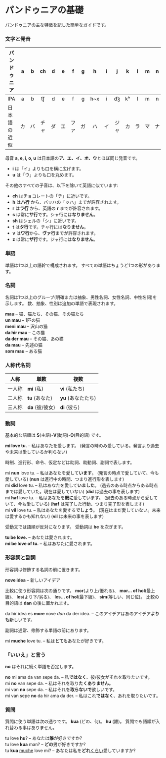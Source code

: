 # パンドゥニアの基礎

パンドゥニアの主な特徴を記した簡単なガイドです。

### 文字と発音

| パンドゥニア     | a | b | ch | d | e | f | g | h   | i | j  | k  | l | m | n | o | p   | r   | s | sh | t   | u | v   | y | z    |
|--------------|:-:|:-:|:--:|:-:|:-:|:-:|:-:|:---:|:-:|:--:|:--:|:-:|:-:|:-:|:-:|:---:|:---:|:-:|:--:|:---:|:-:|:---:|:-:|:----:|
| IPA          | a | b | t͡ʃ | d | e | f | g | h~x | i | d͡ʒ | kʰ | l | m | n | o | pʰ  | r~ɹ | s | ʃ  | tʰ  | u | w~v | j | z~d͡z |
| 日本語の近似  | カ | バ | チャ | ダ | エ | ファ | ガ | ハ | イ | ジャ | カ | ラ | マ | ナ | オ | パ | ラ | サ | シャ | タ | ウ | ワ | ヤ | ザ |

母音 **a, e, i, o, u** は日本語の**ア、エ、イ、オ、ウ**とほぼ同じ発音です。

- **i** は「イ」よりも口を横に広げます。
- **u** は「ウ」よりも口を丸めます。

その他のすべての子音は、以下を除いて英語に似ています:

- **ch** はチョコレートの「チ」に近いです。
- **h** は**ハ行** から、バッハの「ッハ」までが許容されます。
- **r** は**ラ行** から、英語の **r** までが許容されます。
- **s** は常に**サ行**です。シャ行には**なりません**。
- **sh** はシェルの「シ」に近いです。
- **t** は**タ行**です。チャ行には**なりません**。
- **v** は**ワ行**から、**ヴァ行**までが許容されます。
- **z** は常に**ザ行**です。ジャ行には**なりません**。

### 単語

単語は1つ以上の語幹で構成されます。
すべての単語はちょうど1つの形があります。

### 名詞

名詞は1つ以上のグループ(明確または抽象、男性名詞、女性名詞、中性名詞)を示します。
数、抽象、性別は追加の単語で表現されます。

**mau**
– 猫、猫たち、その猫、その猫たち  
**un mau**
– 1匹の猫  
**meni mau**
– 沢山の猫  
**da hir mau**
– この猫  
**da der mau**
– その猫、あの猫  
**da mau**
– 先述の猫  
**som mau**
– ある猫

### 人称代名詞

| 人称   | 単数             | 複数                |
|--------|-----------------|---------------------|
| 一人称 | **mi** (私)      | **vi** (私たち)   |
| 二人称 | **tu** (あなた)   | **yu** (あなたたち) |
| 三人称 | **da** (彼/彼女) | **di** (彼ら)     |

### 動詞

基本的な語順は **S**(主語)-**V**(動詞)-**O**(目的語) です。

**mi love tu.**
– 私はあなたを愛します。 (発言の時のみ愛している。発言より過去や未来は愛しているか判らない)

時制、進行形、命令、仮定などは助詞、助動詞、副詞で表します。

mi **nun** love tu.
– 私はあなたを愛して**います**。 (発言の時点で愛していて、今も愛している)
(**nun** は進行中の時間、つまり進行形を表します)  
mi **did** love tu.
– 私はあなたを愛して**いました**。 (過去のある時点からある時点までは愛していた。現在は愛していない)
(**did** は過去の事を表します)  
mi **haf** love tu.
– 私はあなたを**既に**愛しています。 (過去のある時点から愛していて、今も愛している)
(**haf** は完了した行動、つまり完了形を表します)  
mi **vil** love tu.
– 私はあなたを愛する**でしょう**。 (現在はまだ愛していない。未来は愛するかも知れない)
(**vil** は未来の事を表します)

受動文では語順が反対になります。
受動詞は
**be**
を次ぎます。

**tu be love.**
– あなたは愛されます。  
**mi be love of tu.**
– 私はあなたに愛されます。


### 形容詞と副詞

形容詞は修飾する名詞の前に置きます。

**nove idea**
– 新しいアイデア  

比較に使う形容詞は次の通りです。
**mor**(より上/優れる)、
**mor... of hol**(最上級)、
**les**(より下/劣る)、
**les... of hol**(最下級)、
**sim**(等しい、同じ位)。
比較の目的語は
**dan**
の後に置かれます。

da hir idea es **more** nove _dan_ da der idea.
– このアイデアはあのアイデア**よりも**新しいです。

副詞は通常、修飾する単語の前にあります。

mi **muche** love tu.
– 私は**とても**あなたが好きです。


### 「いいえ」と言う

**no** はそれに続く単語を否定します。

**no** mi ama da van sepe da.
– 私**ではなく**、彼/彼女がそれを取りたいです。  
mi **no** van sepe da.
– 私はそれを取り**たくありません**。  
mi van **no** sepe da.
– 私はそれを**取らないで**欲しいです。  
mi van sepe **no** da hir ama da der.
– 私はこれ**ではなく**、あれを取りたいです。


### 質問

質問に使う単語は次の通りです。
**kua**
(どの、何)。
**hu**
(誰)。
質問でも語順が入れ替わる事はありません。

tu love **hu**?
– あなたは**誰**が好きですか?  
tu love **kua** man?
– **どの**男が好きですか?  
tu **kua** <u>muche</u> love mi?
– あなたは私を**どれ**<u>くらい</u>愛していますか?

